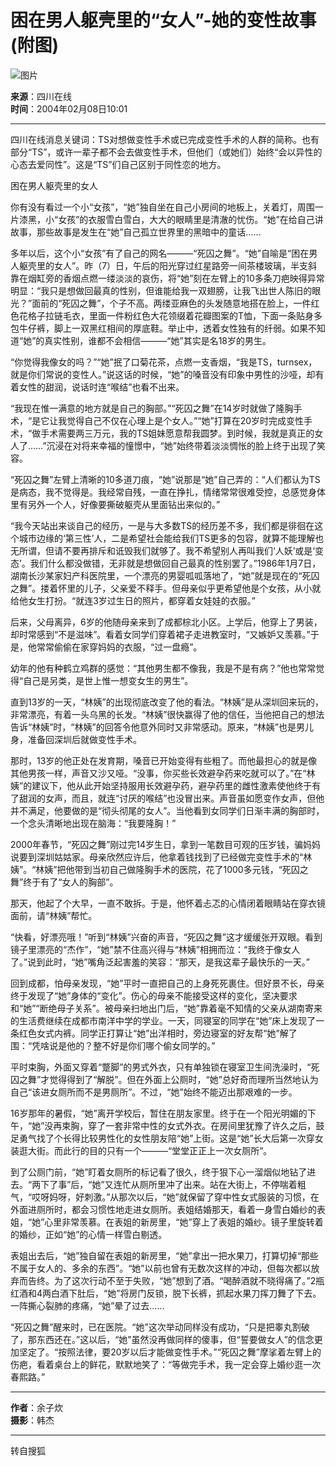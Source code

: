 # 困在男人躯壳里的“女人”-她的变性故事(附图)

![图片](https://photo.sohu.com/2004/02/08/32/Img218983256.jpg)

**来源**：四川在线  
**时间**：2004年02月08日10:01  

---

四川在线消息关键词：TS对想做变性手术或已完成变性手术的人群的简称。也有部分“TS”，或许一辈子都不会去做变性手术，但他们（或她们）始终“会以异性的心态去爱同性”。这是“TS”们自己区别于同性恋的地方。

困在男人躯壳里的女人

你有没有看过一个小“女孩”，“她”独自坐在自己小房间的地板上，关着灯，周围一片漆黑，小“女孩”的衣服雪白雪白，大大的眼睛里是清澈的忧伤。“她”在给自己讲故事，那些故事是发生在“她”自己孤立世界里的黑暗中的童话……

多年以后，这个小“女孩”有了自己的网名———“死囚之舞”。“她”自喻是“困在男人躯壳里的女人”。昨（7）日，午后的阳光穿过红星路旁一间茶楼玻璃，半支斜靠在烟缸旁的香烟点燃一缕淡淡的哀伤，将“她”刻在左臂上的10多条刀疤映得异常明显：“我只是想做回最真的性别，但谁能给我一双翅膀，让我飞出世人陈旧的眼光？”面前的“死囚之舞”，个子不高。两缕亚麻色的头发随意地搭在脸上，一件红色花格子拉链毛衣，里面一件粉红色大花领缀着花瓣图案的T恤，下面一条贴身多包牛仔裤，脚上一双黑红相间的厚底鞋。举止中，透着女性独有的纤弱。如果不知道“她”的真实性别，谁都不会相信———“她”其实是名18岁的男生。

“你觉得我像女的吗？”“她”抿了口菊花茶，点燃一支香烟，“我是TS，turnsex，就是你们常说的变性人。”说这话的时候，“她”的嗓音没有印象中男性的沙哑，却有着女性的甜润，说话时连“喉结”也看不出来。

“我现在惟一满意的地方就是自己的胸部。”“死囚之舞”在14岁时就做了隆胸手术，“是它让我觉得自己不仅在心理上是个女人。”“她”打算在20岁时完成变性手术，“做手术需要两三万元，我的TS姐妹愿意帮我圆梦。到时候，我就是真正的女人了……”沉浸在对将来幸福的憧憬中，“她”始终带着淡淡惆怅的脸上终于出现了笑容。

“死囚之舞”左臂上清晰的10多道刀痕，“她”说那是“她”自己弄的：“人们都认为TS是病态，我不觉得是。我经常自残，一直在挣扎，情绪常常很难受控，总感觉身体里有另外一个人，好像要撕破躯壳从里面钻出来似的。”

“我今天站出来谈自己的经历，一是与大多数TS的经历差不多，我们都是徘徊在这个城市边缘的‘第三性’人，二是希望社会能给我们TS更多的包容，就算不能理解也无所谓，但请不要再排斥和诋毁我们就够了。我不希望别人再叫我们‘人妖’或是‘变态’。我们什么都没做错，无非就是想做回自己最真的性别罢了。”1986年1月7日，湖南长沙某家妇产科医院里，一个漂亮的男婴呱呱落地了，“她”就是现在的“死囚之舞”。搂着怀里的儿子，父亲爱不释手。但母亲似乎更希望他是个女孩，从小就给他女生打扮。“就连3岁过生日的照片，都穿着女娃娃的衣服。”

后来，父母离异，6岁的他随母亲来到了成都棕北小区。上学后，他穿上了男装，却时常感到“不是滋味”。看着女同学们穿着裙子走进教室时，“又嫉妒又羡慕。”于是，他常常偷偷在家穿妈妈的衣服，“过一盘瘾”。

幼年的他有种鹤立鸡群的感觉：“其他男生都不像我，我是不是有病？”他也常常觉得“自己是另类，是世上惟一想变女生的男生”。

直到13岁的一天，“林姨”的出现彻底改变了他的看法。“林姨”是从深圳回来玩的，非常漂亮，有着一头乌黑的长发。“林姨”很快赢得了他的信任，当他把自己的想法告诉“林姨”时，“林姨”的回答令他意外同时又非常感动。原来，“林姨”也是男儿身，准备回深圳后就做变性手术。

那时，13岁的他正处在发育期，嗓音已开始变得有些粗了。而他最担心的就是像其他男孩一样，声音又沙又哑。“没事，你买些长效避孕药来吃就可以了。”在“林姨”的建议下，他从此开始坚持服用长效避孕药，避孕药里的雌性激素使他终于有了甜润的女声，而且，就连“讨厌的喉结”也没冒出来。声音虽如愿变作女声，但他并不满足，他要做的是“彻头彻尾的女人”。当他看到女同学们日渐丰满的胸部时，一个念头清晰地出现在脑海：“我要隆胸！”

2000年春节，“死囚之舞”刚过完14岁生日，拿到一笔数目可观的压岁钱，骗妈妈说要到深圳姑姑家。母亲欣然应许后，他拿着钱找到了已经做完变性手术的“林姨”。“林姨”把他带到当初自己做隆胸手术的医院，花了1000多元钱，“死囚之舞”终于有了“女人的胸部”。

那天，他起了个大早，一直不敢拆。于是，他怀着忐忑的心情闭着眼睛站在穿衣镜面前，请“林姨”帮忙。

“快看，好漂亮哦！”听到“林姨”兴奋的声音，“死囚之舞”这才缓缓张开双眼。看到镜子里漂亮的“杰作”，“她”禁不住高兴得与“林姨”相拥而泣：“我终于像女人了。”说到此时，“她”嘴角泛起害羞的笑容：“那天，是我这辈子最快乐的一天。”

回到成都，怕母亲发现，“她”平时一直把自己的上身死死裹住。但好景不长，母亲终于发现了“她”身体的“变化”。伤心的母亲不能接受这样的变化，坚决要求和“她”“断绝母子关系”。被母亲扫地出门后，“她”靠着毫不知情的父亲从湖南寄来的生活费继续在成都市南洋中学的学业。一天，同寝室的同学在“她”床上发现了一条红色女式内裤。同学正打算让“她”出洋相时，旁边寝室的好友帮“她”解了围：“凭啥说是他的？整不好是你们哪个偷女同学的。”

平时束胸，外面又穿着“蹩脚”的男式外衣，只有单独锁在寝室卫生间洗澡时，“死囚之舞”才觉得得到了“解脱”。但在外面上公厕时，“她”总好奇而理所当然地认为自己“该进女厕所而不是男厕所”。不过，“她”始终不能迈出那艰难的一步。

16岁那年的暑假，“她”离开学校后，暂住在朋友家里。终于在一个阳光明媚的下午，“她”没再束胸，穿了一套非常中性的女式外衣。在房间里犹豫了许久之后，鼓足勇气找了个长得比较男性化的女性朋友陪“她”上街。这是“她”长大后第一次穿女装逛大街。而此行的目的只有一个———“堂堂正正上一次女厕所”。

到了公厕门前，“她”盯着女厕所的标记看了很久，终于狠下心一溜烟似地钻了进去。“两下了事”后，“她”又连忙从厕所里冲了出来。站在大街上，不停喘着粗气，“哎呀妈呀，好刺激。”从那次以后，“她”就保留了穿中性女式服装的习惯，在外面进厕所时，都会习惯性地走进女厕所。表姐结婚那天，看着一身雪白婚纱的表姐，“她”心里非常羡慕。在表姐的新房里，“她”穿上了表姐的婚纱。镜子里旋转着的婚纱，正如“她”的心情一样雪白剔透。

表姐出去后，“她”独自留在表姐的新房里，“她”拿出一把水果刀，打算切掉“那些不属于女人的、多余的东西”。“她”以前也曾有无数次这样的冲动，但每次都以放弃而告终。为了这次行动不至于失败，“她”想到了酒。“喝醉酒就不晓得痛了。”2瓶红酒和4两白酒下肚后，“她”将房门反锁，脱下长裤，抓起水果刀挥刀舞了下去。一阵撕心裂肺的疼痛，“她”晕了过去……

“死囚之舞”醒来时，已在医院。“她”这次举动同样没有成功，“只是把睾丸割破了，那东西还在。”这以后，“她”虽然没再做同样的傻事，但“誓要做女人”的信念更加坚定了。“按照法律，要20岁以后才能做变性手术。”“死囚之舞”摩挲着左臂上的伤疤，看着桌台上的鲜花，默默地笑了：“等做完手术，我一定会穿上婚纱逛一次春熙路。”

---

**作者**：余子炊  
**摄影**：韩杰  

--- 

转自搜狐